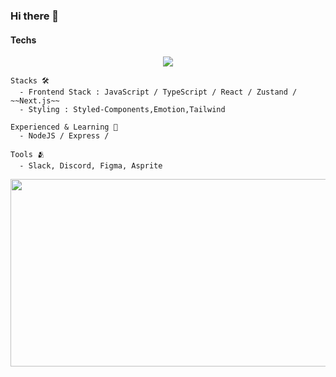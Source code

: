 ### Hi there 👋

####  Techs

<p align="center">
  <a href="https://skillicons.dev">
    <img src="https://skillicons.dev/icons?i=html,css,styledcomponents,tailwind,js,ts,react,redux,zustand,nextjs,idea,vscode,webstorm,figma,pnpm,&theme=dark&perline=5" />
  </a>
</p>

```
Stacks 🛠 
  - Frontend Stack : JavaScript / TypeScript / React / Zustand / ~~Next.js~~
  - Styling : Styled-Components,Emotion,Tailwind

Experienced & Learning 📖 
  - NodeJS / Express / 

Tools 🫂 
  - Slack, Discord, Figma, Asprite
```

<!--
**yhyunmin/yhyunmin** is a ✨ _special_ ✨ repository because its `README.md` (this file) appears on your GitHub profile.

Here are some ideas to get you started:

- 🔭 I’m currently working on ...
- 🌱 I’m currently learning ...
- 👯 I’m looking to collaborate on ...
- 🤔 I’m looking for help with ...
- 💬 Ask me about ...
- 📫 How to reach me: ...
- 😄 Pronouns: ...
- ⚡ Fun fact: ...
-->
<img
  src="https://render.gitanimals.org/farms/yhyunmin"
  width="600"
  height="300"
/>
